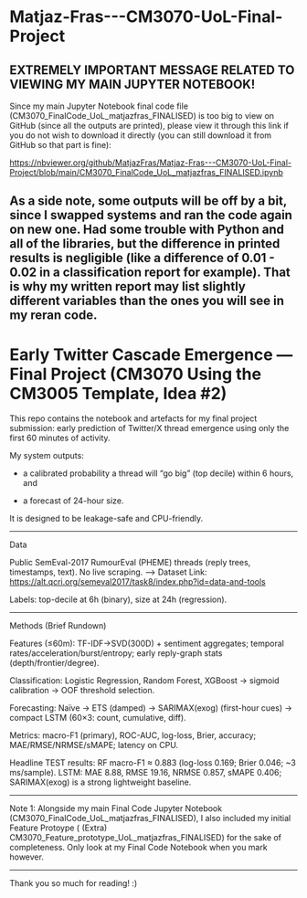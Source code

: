 # Matjaz-Fras---CM3070-UoL-Final-Project
## EXTREMELY IMPORTANT MESSAGE RELATED TO VIEWING MY MAIN JUPYTER NOTEBOOK!

Since my main Jupyter Notebook final code file (CM3070_FinalCode_UoL_matjazfras_FINALISED) is too big to view on GitHub (since all the outputs are printed), please view it through this link if you do not wish to download it directly (you can still download it from GitHub so that part is fine):

https://nbviewer.org/github/MatjazFras/Matjaz-Fras---CM3070-UoL-Final-Project/blob/main/CM3070_FinalCode_UoL_matjazfras_FINALISED.ipynb

As a side note, some outputs will be off by a bit, since I swapped systems and ran the code again on new one. Had some trouble with Python and all of the libraries, but the difference in printed results is negligible (like a difference of 0.01 - 0.02 in a classification report for example). That is why my written report may list slightly different variables than the ones you will see in my reran code.
----------
# Early Twitter Cascade Emergence — Final Project (CM3070 Using the CM3005 Template, Idea #2)

This repo contains the notebook and artefacts for my final project submission: early prediction of Twitter/X thread emergence using only the first 60 minutes of activity. 

My system outputs:

* a calibrated probability a thread will “go big” (top decile) within 6 hours, and

* a forecast of 24-hour size.

It is designed to be leakage-safe and CPU-friendly.

----------

Data

Public SemEval-2017 RumourEval (PHEME) threads (reply trees, timestamps, text). No live scraping. 
--> Dataset Link: https://alt.qcri.org/semeval2017/task8/index.php?id=data-and-tools

Labels: top-decile at 6h (binary), size at 24h (regression).


----------

Methods (Brief Rundown)

Features (≤60m): TF-IDF→SVD(300D) + sentiment aggregates; temporal rates/acceleration/burst/entropy; early reply-graph stats (depth/frontier/degree).

Classification: Logistic Regression, Random Forest, XGBoost → sigmoid calibration → OOF threshold selection.

Forecasting: Naïve → ETS (damped) → SARIMAX(exog) (first-hour cues) → compact LSTM (60×3: count, cumulative, diff).

Metrics: macro-F1 (primary), ROC-AUC, log-loss, Brier, accuracy; MAE/RMSE/NRMSE/sMAPE; latency on CPU.

Headline TEST results: RF macro-F1 ≈ 0.883 (log-loss 0.169; Brier 0.046; ~3 ms/sample).
LSTM: MAE 8.88, RMSE 19.16, NRMSE 0.857, sMAPE 0.406; SARIMAX(exog) is a strong lightweight baseline.

----------

Note 1: Alongside my main Final Code Jupyter Notebook (CM3070_FinalCode_UoL_matjazfras_FINALISED), I also included my initial Feature Protoype ( (Extra) CM3070_Feature_prototype_UoL_matjazfras_FINALISED) for the sake of completeness. Only look at my Final Code Notebook when you mark however.

----------

Thank you so much for reading! :)


